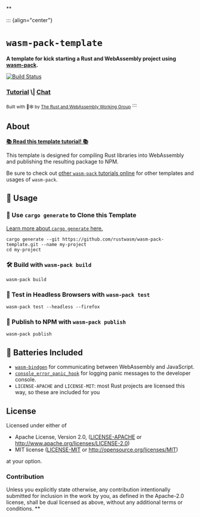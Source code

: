 *\*

::: {align="center"}
<h1><code>wasm-pack-template</code></h1>

<strong>A template for kick starting a Rust and WebAssembly project using <a href="https://github.com/rustwasm/wasm-pack">wasm-pack</a>.</strong>

<p><a href="https://travis-ci.org/rustwasm/wasm-pack-template"><img src="https://img.shields.io/travis/rustwasm/wasm-pack-template.svg?style=flat-square" alt="Build Status"/></a></p>

<h3><a href="https://rustwasm.github.io/docs/wasm-pack/tutorials/npm-browser-packages/index.html">Tutorial</a> \| <a href="https://discordapp.com/channels/442252698964721669/443151097398296587">Chat</a></h3>

<sub>Built with 🦀🕸 by <a href="https://rustwasm.github.io/">The Rust and WebAssembly Working Group</a></sub>
:::

## About

[**📚 Read this template tutorial! 📚**](https://rustwasm.github.io/docs/wasm-pack/tutorials/npm-browser-packages/index.html)

This template is designed for compiling Rust libraries into WebAssembly and publishing the resulting package to NPM.

Be sure to check out [other `wasm-pack` tutorials online](https://rustwasm.github.io/docs/wasm-pack/tutorials/index.html) for other templates and usages of `wasm-pack`.

## 🚴 Usage

### 🐑 Use `cargo generate` to Clone this Template

[Learn more about `cargo generate` here.](https://github.com/ashleygwilliams/cargo-generate)

```
cargo generate --git https://github.com/rustwasm/wasm-pack-template.git --name my-project
cd my-project
```

### 🛠️ Build with `wasm-pack build`

```
wasm-pack build
```

### 🔬 Test in Headless Browsers with `wasm-pack test`

```
wasm-pack test --headless --firefox
```

### 🎁 Publish to NPM with `wasm-pack publish`

```
wasm-pack publish
```

## 🔋 Batteries Included

-   [`wasm-bindgen`](https://github.com/rustwasm/wasm-bindgen) for communicating between WebAssembly and JavaScript.
-   [`console_error_panic_hook`](https://github.com/rustwasm/console_error_panic_hook) for logging panic messages to the developer console.
-   `LICENSE-APACHE` and `LICENSE-MIT`: most Rust projects are licensed this way, so these are included for you

## License

Licensed under either of

-   Apache License, Version 2.0, ([LICENSE-APACHE](LICENSE-APACHE) or http://www.apache.org/licenses/LICENSE-2.0)
-   MIT license ([LICENSE-MIT](LICENSE-MIT) or http://opensource.org/licenses/MIT)

at your option.

### Contribution

Unless you explicitly state otherwise, any contribution intentionally submitted for inclusion in the work by you, as defined in the Apache-2.0 license, shall be dual licensed as above, without any additional terms or conditions. \**
